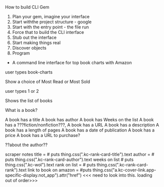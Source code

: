 How to build CLI Gem 

1. Plan your gem, imagine your interface 
2. Start withthe project structure - google 
3. Start with the entry point - the file run 
4. Force that to build the CLI interface
5. Stub out the interface 
6. Start making things real 
7. Discover objects
8. Program 


- A command line interface for top book charts with Amazon 

user types book-charts

Show a choice of Most Read or Most Sold 


user types 1 or 2

Shows the list of books 



What is a book? 

A book has a title
A book has author 
A book has Weeks on the list
A book has a ???fiction/nonfiction???, 
A book has a URL 
A book has a description
A book has a length of pages
A book has a date of publication
A book has a price
A book has a URL to purchase? 


??about the author??



scraper notes 
  title = # puts thing.css(".kc-rank-card-title").text
  author =  # puts thing.css(".kc-rank-card-author").text
  weeks on list # puts thing.css(".kc-wol").text
  rank on list =  # puts thing.css(".kc-rank-card-rank").text
  link to book on amazon =  #puts thing.css("a.kc-cover-link.app-specific-display.not_app").attr("href") <<< need to look into this. loading out of order>>>